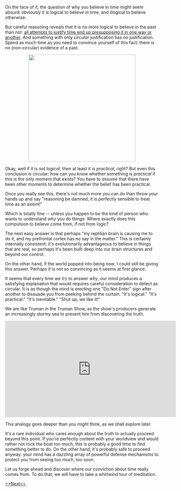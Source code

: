 
On the face of it, the question of why you believe in time might seem 
absurd: *obviously* it is logical to believe in time, and illogical to 
believe otherwise.

But careful reasoning reveals that
it is no more logical to believe in the past than not: [all attempts to justify
time end up *presupposing* it in one way or another](past.html). 
And something with only
*circular* justification has *no* justification. Spend as much time as you need
to convince yourself of this fact: there is no (non-circular) evidence of a
past.

<img src="https://imgur.com/kojQShk.jpg" width="350" align="middle"
style="display: block; margin-left: auto; margin-right: auto;"/>

Okay, well if it is not *logical*, then at least it is *practical*, right? But
even this conclusion is circular: how can you know whether something is
*practical* if this is the only moment that exists? You have to *assume* that
there have been other moments to determine whether the belief has been 
practical.

Once you really see this, there's not much more you can do than throw your 
hands up and say "reasoning be damned; it is perfectly sensible to treat time
as an axiom!"

Which is totally fine -- unless you happen to be the kind of person who wants
to understand *why* you do things. Where exactly does this compulsion to believe 
come from, if not from logic?

The next easy answer is that perhaps "my reptilian brain is causing me to do it, 
and my prefrontal cortex has no say in the matter." This is certainly internally
consistent: it's evolutionarily advantageous to believe in things that are real,
so perhaps it's been built deep into our brain structures and beyond our 
control.

On the other hand, if the world popped into being *now*, I could *still* be 
giving this answer. Perhaps it is not so convincing as it seems at first glance.

It seems that every time we try to answer *why*, our mind produces a satisfying 
explanation that would requires careful consideration to detect as circular. 
It is as though the mind is erecting one "Do Not Enter" sign after another to
dissuade you from peeking behind the curtain. "It's logical." "It's practical."
"It's inevitable." "Shut up, we like it!"

We are like Truman in the Truman Show, as the show's producers generate an 
increasingly stormy sea to prevent him from discovering the truth.

<iframe width="560" height="315" align="middle" src="https://www.youtube.com/embed/u-ApxFOpl28" 
frameborder="0" allow="autoplay; encrypted-media" allowfullscreen
style="display: block; margin-left: auto; margin-right: auto;"
></iframe>

This analogy goes deeper than you might think, as we shall explore later.

It's a rare individual who cares enough about the truth to actually proceed
beyond this point. If you're perfectly content with your worldview and would
rather not rock the boat too much, this is probably a good time to find 
something better to do. On the other hand, it's probably safe to proceed anyway:
your mind has a dazzling array of powerful defense mechanisms to protect you 
from seeing too much, too soon.

Let us forge ahead and discover where our conviction about time really comes 
from. To do that, we will have to take a whirlwind tour of meditation.

[>>Next<<](layers-of-mind.html)

